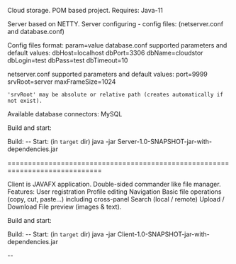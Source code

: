 Cloud storage.
POM based project.
Requires: Java-11

Server based on NETTY.
Server configuring - config files: (netserver.conf and database.conf)

Config files format: param=value
database.conf supported parameters and default values:
	dbHost=localhost
	dbPort=3306
	dbName=cloudstor
	dbLogin=test
	dbPass=test
	dbTimeout=10

netserver.conf supported parameters and default values:
	port=9999
	srvRoot=server
	maxFrameSize=1024
	
	'srvRoot' may be absolute or relative path (creates automatically if not exist).
	
Available database connectors: MySQL

Build and start:

Build: --
Start: (in `target` dir)  java -jar Server-1.0-SNAPSHOT-jar-with-dependencies.jar  

=============================================================================

Client is JAVAFX application.
Double-sided commander like file manager.
Features:
	User registration
	Profile editing
	Navigation
	Basic file operations (copy, cut, paste...) including cross-panel
	Search (local / remote)
	Upload / Download
	File preview (images & text).
	
Build and start:

Build: --
Start: (in `target` dir)  java -jar Client-1.0-SNAPSHOT-jar-with-dependencies.jar  
  
--
